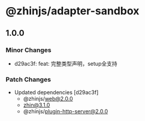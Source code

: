 # @zhinjs/adapter-sandbox

## 1.0.0

### Minor Changes

- d29ac3f: feat: 完整类型声明，setup全支持

### Patch Changes

- Updated dependencies [d29ac3f]
  - @zhinjs/web@2.0.0
  - zhin@3.1.0
  - @zhinjs/plugin-http-server@2.0.0
